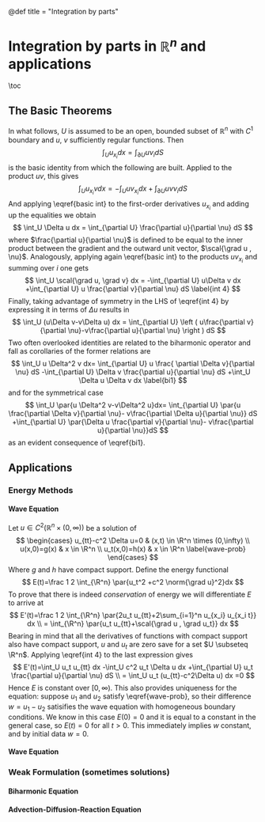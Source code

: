 @def title = "Integration by parts"
# Integration by parts in $\mathbb R^n$ and applications
\toc
## The Basic Theorems
In what follows, $U$ is assumed to be an open, bounded subset of
$\mathbb R ^n$ with $C^1$ boundary and $u$, $v$ sufficiently
regular functions. Then
$$
\int_U u_{x_i} dx = \int_{\partial U} u\nu_i dS
\label{basic int}
$$
is the basic identity from which the following are built. Applied
to the product $uv$, this gives
$$
\int_U u_{x_i}v dx = -\int_U uv_{x_i} dx+\int_{\partial U} uv\nu_i dS
$$
And applying \eqref{basic int} to the first-order derivatives
$u_{x_i}$ and adding up the equalities we obtain
$$
\int_U \Delta u dx = \int_{\partial U} \frac{\partial u}{\partial \nu} dS
$$
where $\frac{\partial u}{\partial \nu}$ is defined to be equal to
the inner product between the gradient and the outward unit vector,
$\scal{\grad u , \nu}$. Analogously, applying again \eqref{basic int} to
the products $u v_{x_i}$ and summing over $i$ one gets
$$
\int_U \scal{\grad u, \grad v} dx = -\int_{\partial U} u\Delta v dx
+\int_{\partial U} u \frac{\partial v}{\partial \nu} dS
\label{int 4}
$$
Finally, taking advantage of symmetry in the LHS of \eqref{int 4}
by expressing it in terms of $\Delta u$ results in
$$
\int_U (u\Delta v-v\Delta u) dx =
\int_{\partial U} \left ( u\frac{\partial v}{\partial \nu}-v\frac{\partial u}{\partial \nu} \right ) dS
$$
Two often overlooked identities are related to the biharmonic operator and fall
as corollaries of the former relations are
$$
\int_U u \Delta^2 v dx= \int_{\partial U} u \frac{ \partial \Delta v}{\partial \nu} dS
-\int_{\partial U} \Delta v \frac{\partial u}{\partial \nu} dS
+\int_U \Delta u \Delta v dx
\label{bi1}
$$
and for the symmetrical case
$$
\int_U \par{u \Delta^2 v-v\Delta^2 u}dx=
\int_{\partial U} \par{u \frac{\partial \Delta v}{\partial \nu}-
v\frac{\partial \Delta u}{\partial \nu}} dS
+\int_{\partial U} \par{\Delta u \frac{\partial v}{\partial \nu}-
v\frac{\partial u}{\partial \nu}}dS
$$
as an evident consequence of \eqref{bi1}.
## Applications
### Energy Methods
#### Wave Equation
Let $u \in C^2(\mathbb R^n \times (0,\infty))$ be a solution of
$$
\begin{cases}
u_{tt}-c^2 \Delta u=0 & (x,t) \in \R^n \times (0,\infty) \\
u(x,0)=g(x) & x \in \R^n \\
u_t(x,0)=h(x) & x \in \R^n
\label{wave-prob}
\end{cases}
$$
Where $g$ and $h$ have compact support. Define the energy functional
$$
E(t)=\frac 1 2 \int_{\R^n} \par{u_t^2 +c^2 \norm{\grad u}^2}dx
$$
To prove that there is indeed _conservation_ of energy we will differentiate
$E$ to arrive at
$$
E'(t)=\frac 1 2 \int_{\R^n} \par{2u_t u_{tt}+2\sum_{i=1}^n u_{x_i} u_{x_i t}} dx \\
= \int_{\R^n} \par{u_t u_{tt}+\scal{\grad u , \grad u_t}} dx
$$
Bearing in mind that all the derivatives of functions with compact support also
have compact support, $u$ and $u_t$ are zero save for a set $U \subseteq \R^n$.
Applying \eqref{int 4} to the last expression gives
$$
E'(t)=\int_U u_t u_{tt} dx -\int_U c^2 u_t \Delta u dx +\int_{\partial U}
u_t \frac{\partial u}{\partial \nu} dS \\
= \int_U u_t (u_{tt}-c^2\Delta u) dx =0
$$
Hence $E$ is constant over $[0,\infty)$. This also provides uniqueness for the
equation: suppose $u_1$ and $u_2$ satisfy \eqref{wave-prob}, so their difference
$w=u_1-u_2$ satisifies the wave equation with homogeneous boundary conditions.
We know in this case $E(0)=0$ and it is equal to a constant in the general case,
so $E(t)=0$ for all $t>0$. This immediately implies $w$ constant, and by initial
data $w=0$.
#### Wave Equation
### Weak Formulation (sometimes solutions)
#### Biharmonic Equation
#### Advection-Diffusion-Reaction Equation